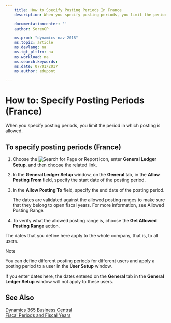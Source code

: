 ```yaml
---
    title: How to Specify Posting Periods In France
    description: When you specify posting periods, you limit the period in which posting is allowed.

    documentationcenter: ''
    author: SorenGP

    ms.prod: "dynamics-nav-2018"
    ms.topic: article
    ms.devlang: na
    ms.tgt_pltfrm: na
    ms.workload: na
    ms.search.keywords:
    ms.date: 07/01/2017
    ms.author: edupont

---
```

# How to: Specify Posting Periods (France)
When you specify posting periods, you limit the period in which posting is allowed.  

## To specify posting periods (France)  

1.  Choose the ![Search for Page or Report](../../media/ui-search/search_small.png "Search for Page or Report icon") icon, enter **General Ledger Setup**, and then choose the related link.  
2.  In the **General Ledger Setup** window, on the **General** tab, in the **Allow Posting From** field, specify the start date of the posting period.  
3.  In the **Allow Posting To** field, specify the end date of the posting period.  

    The dates are validated against the allowed posting ranges to make sure that they belong to open fiscal years. For more information, see Allowed Posting Range.  

4.  To verify what the allowed posting range is, choose the **Get Allowed Posting Range** action.  

The dates that you define here apply to the whole company, that is, to all users.  

> [!NOTE]  
>  You can define different posting periods for different users and apply a posting period to a user in the **User Setup** window.

If you enter dates here, the dates entered on the **General** tab in the **General Ledger Setup** window will not apply to these users.  

## See Also
[Dynamics 365 Business Central](/dynamics365/business-central/)  
[Fiscal Periods and Fiscal Years](fiscal-periods-and-fiscal-years.md)
